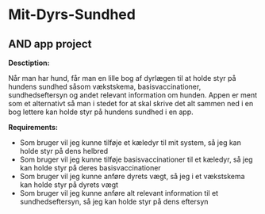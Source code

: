 # Mit-Dyrs-Sundhed

## AND app project


**Desctiption:**

Når man har hund, får man en lille bog af dyrlægen til at holde styr på hundens sundhed såsom vækstskema, basisvaccinationer, sundhedseftersyn og andet relevant information om hunden. 
Appen er ment som et alternativt så man i stedet for at skal skrive det alt sammen ned i en bog lettere kan holde styr på hundens sundhed i en app. 



**Requirements:**
- Som bruger vil jeg kunne tilføje et kæledyr til mit system, så jeg kan holde styr på dens helbred
- Som bruger vil jeg kunne tilføje basisvaccinationer til et kæledyr, så jeg kan holde styr på deres basisvaccinationer
- Som bruger vil jeg kunne anføre dyrets vægt, så jeg i et vækstskema kan holde styr på dyrets vægt
- Som bruger vil jeg kunne anføre alt relevant information til et sundhedseftersyn, så jeg kan holde styr på dens eftersyn
